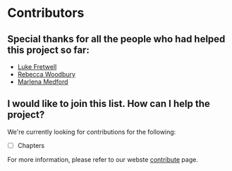 # Contributors

## Special thanks for all the people who had helped this project so far:

* [Luke Fretwell](https://github.com/rebeccawoodbury)
* [Rebecca Woodbury](https://github.com/rebeccawoodbury)
* [Marlena Medford](https://github.com/Marlena-Medford)

## I would like to join this list. How can I help the project?

We're currently looking for contributions for the following:

- [ ] Chapters

For more information, please refer to our webste [contribute](https://proudlyservingbook.com/contribute/) page.
